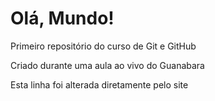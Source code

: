 # Olá, Mundo!
 Primeiro repositório do curso de Git e GitHub

Criado durante uma aula ao vivo do Guanabara

Esta linha foi alterada diretamente pelo site
